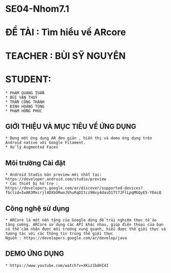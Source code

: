 # SE04-Nhom7.1
# ĐỀ TÀI : Tìm hiểu về ARcore
# TEACHER : BÙI SỸ NGUYÊN
# STUDENT:
```
* PHẠM QUANG TUẤN
* BÙI VĂN THUỶ
* TRẦN CÔNG THÀNH
* ĐINH HOÀNG TÙNG
* PHẠM HỒNG PHÚC
```

## GIỚI THIỆU VÀ MỤC TIÊU VỀ ỨNG DỤNG
```
* Dựng một ứng dụng AR đơn giản , hiển thị và demo ứng dụng trên Android native với Google Filament.
* Xử lý Augmented Faces
```
##  Môi trường Cài đặt 
```
* Android Studio bản preview mới nhất tại: https://developer.android.com/studio/preview
* Các thiết bị hỗ trợ : https://developers.google.com/ar/discover/supported-devices?fbclid=IwAR3Mxcrjl4DXbORwoJVhuRqDItcz9Nxy4dasD1Tt7JFlLpqMGQyE5-YEmiQ
```
## Công nghệ sử dụng
```
* ARCore là một nền tảng của Google dùng để trải nghiệm thực tế ảo tăng cường. ARCore sử dụng các API khác nhau, giúp điện thoại của bạn có thể cảm nhận được môi trường xung quanh, hiểu được thế giới thực và tương tác với các thông tin trong thế giới thực
Nguồn : https://developers.google.com/ar/develop/java
```
## DEMO ỨNG DỤNG
```
* https://www.youtube.com/watch?v=XKiz1bdHI4I
```


